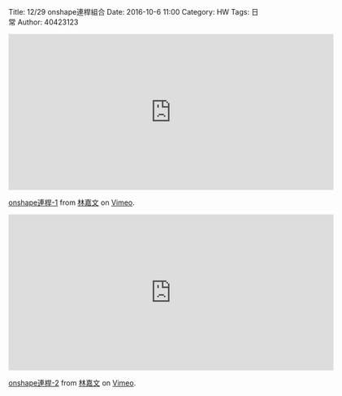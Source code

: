 Title: 12/29  onshape連桿組合
Date: 2016-10-6 11:00
Category: HW
Tags: 日常
Author: 40423123



<!-- PELICAN_END_SUMMARY -->

<iframe src="https://player.vimeo.com/video/199434782" width="640" height="307" frameborder="0" webkitallowfullscreen mozallowfullscreen allowfullscreen></iframe>
<p><a href="https://vimeo.com/199434782">onshape連桿-1</a> from <a href="https://vimeo.com/user58788851">林嘉文</a> on <a href="https://vimeo.com">Vimeo</a>.</p>

<iframe src="https://player.vimeo.com/video/199434793" width="640" height="307" frameborder="0" webkitallowfullscreen mozallowfullscreen allowfullscreen></iframe>
<p><a href="https://vimeo.com/199434793">onshape連桿-2</a> from <a href="https://vimeo.com/user58788851">林嘉文</a> on <a href="https://vimeo.com">Vimeo</a>.</p>